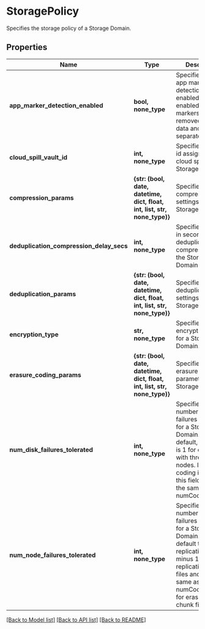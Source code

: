 # StoragePolicy

Specifies the storage policy of a Storage Domain.

## Properties
Name | Type | Description | Notes
------------ | ------------- | ------------- | -------------
**app_marker_detection_enabled** | **bool, none_type** | Specifies whether app marker detection is enabled. When enabled, app markers will be removed from data and put in separate chunks. | [optional] 
**cloud_spill_vault_id** | **int, none_type** | Specifies the vault id assigned for cloud spill for a Storage Domain. | [optional] 
**compression_params** | **{str: (bool, date, datetime, dict, float, int, list, str, none_type)}** | Specifies compression settings for a Storage Domain. | [optional] 
**deduplication_compression_delay_secs** | **int, none_type** | Specifies the time in seconds when deduplication and compression of the Storage Domain starts. | [optional] 
**deduplication_params** | **{str: (bool, date, datetime, dict, float, int, list, str, none_type)}** | Specifies deduplication settings for a Storage Domain. | [optional] 
**encryption_type** | **str, none_type** | Specifies the encryption type for a Storage Domain. | [optional] 
**erasure_coding_params** | **{str: (bool, date, datetime, dict, float, int, list, str, none_type)}** | Specifies the erasure coding parameters for a Storage Domain. | [optional] 
**num_disk_failures_tolerated** | **int, none_type** | Specifies the number of disk failures to tolerate for a Storage Domain. By default, this field is 1 for cluster with three or more nodes. If erasure coding is enabled, this field will be the same as numCodedStripes. | [optional] 
**num_node_failures_tolerated** | **int, none_type** | Specifies the number of node failures to tolerate for a Storage Domain. By default this field is replication factor minus 1 for replication chunk files and is the same as numCodedStripes for erasure coding chunk files. | [optional] 

[[Back to Model list]](../README.md#documentation-for-models) [[Back to API list]](../README.md#documentation-for-api-endpoints) [[Back to README]](../README.md)


